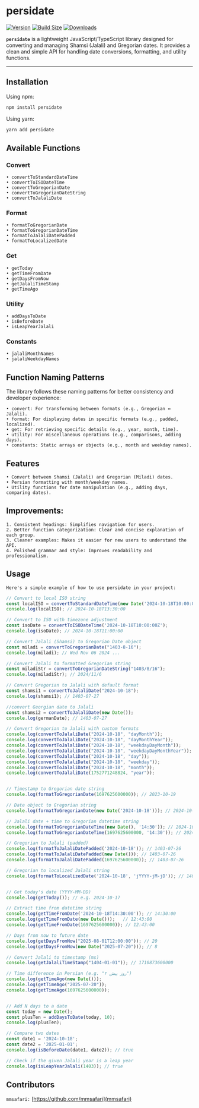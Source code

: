 # persidate

[![Version](https://img.shields.io/npm/v/persidate?style=flat&colorA=000000&colorB=000000)](https://www.npmjs.com/package/persidate)
[![Build Size](https://img.shields.io/bundlephobia/minzip/persidate?label=bundle%20size&style=flat&colorA=000000&colorB=000000)](https://bundlephobia.com/result?p=persidate)
[![Downloads](https://img.shields.io/npm/dt/persidate.svg?style=flat&colorA=000000&colorB=000000)](https://www.npmjs.com/package/persidate)

**`persidate`** is a lightweight JavaScript/TypeScript library designed for converting and managing Shamsi (Jalali) and Gregorian dates. It provides a clean and simple API for handling date conversions, formatting, and utility functions.

---

## Installation

Using npm:
```bash
npm install persidate
```

Using yarn:
```bash
yarn add persidate
```


## Available Functions

### Convert

	• convertToStandardDateTime
	• convertToISODateTime
	• convertToGregorianDate
	• convertToGregorianDateString
	• convertToJalaliDate

### Format

	• formatToGregorianDate
	• formatToGregorianDateTime
	• formatToJalaliDatePadded
	• formatToLocalizedDate

### Get

	• getToday
	• getTimeFromDate
	• getDaysFromNow
	• getJalaliTimeStamp
	• getTimeAgo

### Utility

	• addDaysToDate
	• isBeforeDate
	• isLeapYearJalali

### Constants

	• jalaliMonthNames
	• jalaliWeekdayNames

## Function Naming Patterns

The library follows these naming patterns for better consistency and developer experience:

	• convert: For transforming between formats (e.g., Gregorian ↔ Jalali).
	• format: For displaying dates in specific formats (e.g., padded, localized).
	• get: For retrieving specific details (e.g., year, month, time).
	• utility: For miscellaneous operations (e.g., comparisons, adding days).
	• constants: Static arrays or objects (e.g., month and weekday names).

## Features

	• Convert between Shamsi (Jalali) and Gregorian (Miladi) dates.
	• Persian formatting with month/weekday names.
	• Utility functions for date manipulation (e.g., adding days, comparing dates).

## Improvements:

	1. Consistent headings: Simplifies navigation for users.
	2. Better function categorization: Clear and concise explanation of each group.
	3. Cleaner examples: Makes it easier for new users to understand the API.
	4. Polished grammar and style: Improves readability and professionalism.

## Usage
`Here's a simple example of how to use persidate in your project:`

```ts
// Convert to local ISO string
const localISO = convertToStandardDateTime(new Date('2024-10-18T10:00:00Z'));
console.log(localISO); // 2024-10-18T13:30:00

// Convert to ISO with timezone adjustment
const isoDate = convertToISODateTime('2024-10-18T10:00:00Z');
console.log(isoDate); // 2024-10-18T11:00:00

// Convert Jalali (Shamsi) to Gregorian Date object
const miladi = convertToGregorianDate("1403-8-16");
console.log(miladi); // Wed Nov 06 2024 ...

// Convert Jalali to formatted Gregorian string
const miladiStr = convertToGregorianDateString("1403/8/16");
console.log(miladiStr); // 2024/11/6

// Convert Gregorian to Jalali with default format
const shamsi1 = convertToJalaliDate("2024-10-18");
console.log(shamsi1); // 1403-07-27

//convert Georgian date to Jalali
const shamsi2 = convertToJalaliDate(new Date());
console.log(germanDate); // 1403-07-27

// Convert Gregorian to Jalali with custom formats
console.log(convertToJalaliDate("2024-10-18", "dayMonth"));             // 27 مهر
console.log(convertToJalaliDate("2024-10-18", "dayMonthYear"));        // 27 مهر 1403
console.log(convertToJalaliDate("2024-10-18", "weekdayDayMonth"));     // جمعه 27 مهر
console.log(convertToJalaliDate("2024-10-18", "weekdayDayMonthYear")); // جمعه 27 مهر 1403
console.log(convertToJalaliDate("2024-10-18", "day"));                 // 27
console.log(convertToJalaliDate("2024-10-18", "weekday"));             // جمعه
console.log(convertToJalaliDate("2024-10-18", "month"));               // مهر
console.log(convertToJalaliDate(1752771248824, "year"));               // 1404


// Timestamp to Gregorian date string
console.log(formatToGregorianDate(1697625600000)); // 2023-10-19

// Date object to Gregorian string
console.log(formatToGregorianDate(new Date('2024-10-18'))); // 2024-10-18

// Jalali date + time to Gregorian datetime string
console.log(formatToGregorianDateTime(new Date(), '14:30')); // 2024-10-17T14:30
console.log(formatToGregorianDateTime(1697625600000, '14:30')); // 2024-10-17T14:30

// Gregorian to Jalali (padded)
console.log(formatToJalaliDatePadded('2024-10-18')); // 1403-07-26
console.log(formatToJalaliDatePadded(new Date())); // 1403-07-26
console.log(formatToJalaliDatePadded(1697625600000)); // 1403-07-26

// Gregorian to localized Jalali string
console.log(formatToLocalizedDate('2024-10-18', 'jYYYY-jM-jD')); // 1403-7-26


// Get today's date (YYYY-MM-DD)
console.log(getToday()); // e.g. 2024-10-17

// Extract time from datetime string
console.log(getTimeFromDate('2024-10-18T14:30:00')); // 14:30:00
console.log(getTimeFromDate(new Date()));	// 12:43:00
console.log(getTimeFromDate(1697625600000)); // 12:43:00

// Days from now to future date
console.log(getDaysFromNow("2025-08-01T12:00:00")); // 20
console.log(getDaysFromNow(new Date("2025-07-20"))); // 8

// Convert Jalali to timestamp (ms)
console.log(getJalaliTimeStamp("1404-01-01")); // 1710873600000

// Time difference in Persian (e.g. "۲ روز پیش")
console.log(getTimeAgo(new Date()));
console.log(getTimeAgo("2025-07-20"));
console.log(getTimeAgo(1697625600000));


// Add N days to a date
const today = new Date();
const plusTen = addDaysToDate(today, 10);
console.log(plusTen);

// Compare two dates
const date1 = '2024-10-18';
const date2 = '2025-01-01';
console.log(isBeforeDate(date1, date2)); // true

// Check if the given Jalali year is a leap year
console.log(isLeapYearJalali(1403)); // true
```

## Contributors

`mmsafari:` [https://github.com/mmsafari](mmsafari)
